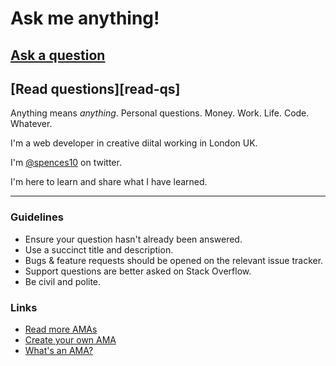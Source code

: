 # Ask me anything!

## [Ask a question]

## [Read questions][read-qs]

Anything means *anything*. Personal questions. Money. Work. Life. Code. Whatever.

I'm a web developer in creative diital working in London UK.

I'm [@spences10] on twitter.

I'm here to learn and share what I have learned.

---

### Guidelines

- Ensure your question hasn't already been answered.
- Use a succinct title and description.
- Bugs & feature requests should be opened on the relevant issue tracker.
- Support questions are better asked on Stack Overflow.
- Be civil and polite.

### Links

- [Read more AMAs](https://github.com/sindresorhus/amas)
- [Create your own AMA](https://github.com/sindresorhus/amas/blob/master/create-ama.md)
- [What's an AMA?](https://en.wikipedia.org/wiki/Reddit#IAmA_and_AMA)


<!-- Links -->

[ask a question]: ../../issues/new
[read questions]: ../../issues?utf8=%E2%9C%93&q=is%3Aissue%20is%3Aclosed%20sort%3Aupdated-desc%20-label%3Ahidden
[@spences10]: https://twitter.com/spences10


